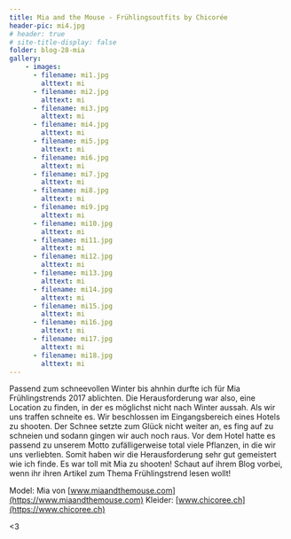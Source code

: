 ```yaml
---
title: Mia and the Mouse - Frühlingsoutfits by Chicorée
header-pic: mi4.jpg
# header: true
# site-title-display: false
folder: blog-28-mia
gallery: 
    - images:
      - filename: mi1.jpg
        alttext: mi
      - filename: mi2.jpg
        alttext: mi
      - filename: mi3.jpg
        alttext: mi
      - filename: mi4.jpg
        alttext: mi
      - filename: mi5.jpg
        alttext: mi
      - filename: mi6.jpg
        alttext: mi
      - filename: mi7.jpg
        alttext: mi
      - filename: mi8.jpg
        alttext: mi
      - filename: mi9.jpg
        alttext: mi
      - filename: mi10.jpg
        alttext: mi
      - filename: mi11.jpg
        alttext: mi
      - filename: mi12.jpg
        alttext: mi      
      - filename: mi13.jpg
        alttext: mi
      - filename: mi14.jpg
        alttext: mi
      - filename: mi15.jpg
        alttext: mi      
      - filename: mi16.jpg
        alttext: mi
      - filename: mi17.jpg
        alttext: mi   
      - filename: mi18.jpg
        alttext: mi
---
```

Passend zum schneevollen Winter bis ahnhin durfte ich für Mia Frühlingstrends 2017 ablichten. Die Herausforderung war also, eine Location zu finden, in der es möglichst nicht nach Winter aussah. 
Als wir uns traffen schneite es. Wir beschlossen im Eingangsbereich eines Hotels zu shooten. Der Schnee setzte zum Glück nicht weiter an, es fing auf zu schneien und sodann gingen wir auch noch raus. Vor dem Hotel hatte es passend zu unserem Motto zufälligerweise total viele Pflanzen, in die wir uns verliebten. 
Somit haben wir die Herausforderung sehr gut gemeistert wie ich finde. 
Es war toll mit Mia zu shooten! Schaut auf ihrem Blog vorbei, wenn ihr ihren Artikel zum Thema Frühlingstrend lesen wollt!

Model: Mia von [www.miaandthemouse.com](https://www.miaandthemouse.com)
Kleider: [www.chicoree.ch](https://www.chicoree.ch)

&lt;3
